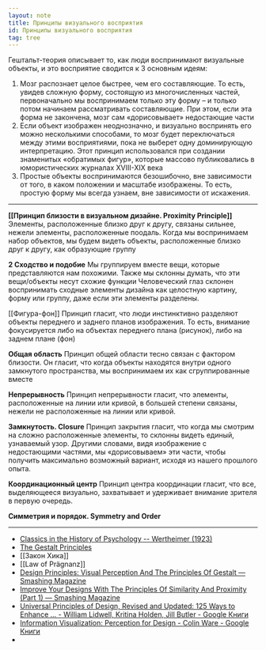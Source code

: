 ```yaml
---
layout: note
title: Принципы визуального восприятия
id: Принципы визуального восприятия
tag: tree
---
```


Гештальт-теория описывает то, как люди воспринимают визуальные объекты, и это восприятие сводится к 3 основным идеям:
1. Мозг распознает целое быстрее, чем его составляющие. То есть, увидев сложную форму, состоящую из многочисленных частей, первоначально мы воспринимаем только эту форму – и только потом начинаем рассматривать составляющие. При этом, если эта форма не закончена, мозг сам «дорисовывает» недостающие части
2. Если объект изображен неоднозначно, и визуально воспринять его можно несколькими способами, то мозг будет переключаться между этими восприятиями, пока не выберет одну доминирующую интерпретацию. Этот принцип использовался при создании знаменитых «обратимых фигур», которые массово публиковались в юмористических журналах XVIII-XIX века
3. Простые объекты воспринимаются безошибочно, вне зависимости от того, в каком положении и масштабе изображены. То есть, простую форму мы всегда узнаем, вне зависимости от искажения.

---

**[[Принцип близости в визуальном дизайне. Proximity Principle]]** 
Элементы, расположенные близко друг к другу, связаны сильнее, нежели элементы, расположенные поодаль. Когда мы воспринимаем набор объектов, мы будем видеть объекты, расположенные близко друг к другу, как образующие группу

**2 Сходство и подобие**
Мы группируем вместе вещи, которые представляются нам похожими. Также мы склонны думать, что эти вещи/объекты несут схожие функции
Человеческий глаз склонен воспринимать сходные элементы дизайна как целостную картину, форму или группу, даже если эти элементы разделены.

[[Фигура-фон]]
Принцип гласит, что люди инстинктивно разделяют объекты переднего и заднего планов изображения. То есть, внимание фокусируется либо на объектах переднего плана (рисунок), либо на заднем плане (фон)

**Общая область**
Принцип общей области тесно связан с фактором близости. Он гласит, что когда объекты находятся внутри одного замкнутого пространства, мы воспринимаем их как сгруппированные вместе

**Непрерывность**
Принцип непрерывности гласит, что элементы, расположенные на линии или кривой, в большей степени связаны, нежели не расположенные на линии или кривой.

**Замкнутость. Closure**
Принцип закрытия гласит, что когда мы смотрим на сложно расположенные элементы, то склонны видеть единый, узнаваемый узор. Другими словами, видя изображение с недостающими частями, мы «дорисовываем» эти части, чтобы получить максимально возможный вариант, исходя из нашего прошлого опыта.

**Координационный центр**
Принцип центра координации гласит, что все, выделяющееся визуально, захватывает и удерживает внимание зрителя в первую очередь.

**Симметрия и порядок. Symmetry and Order**


---
- [Classics in the History of Psychology -- Wertheimer (1923)](https://psychclassics.yorku.ca/Wertheimer/Forms/forms.htm)
- [The Gestalt Principles](https://www.interaction-design.org/literature/topics/gestalt-principles)
- [[Закон Хика]]
- [[Law of Prägnanz]]
- [Design Principles: Visual Perception And The Principles Of Gestalt — Smashing Magazine](https://www.smashingmagazine.com/2014/03/design-principles-visual-perception-and-the-principles-of-gestalt/)
- [Improve Your Designs With The Principles Of Similarity And Proximity (Part 1) — Smashing Magazine](https://www.smashingmagazine.com/2016/05/improve-your-designs-with-principles-similarity-proximity-part-1/)
- [Universal Principles of Design, Revised and Updated: 125 Ways to Enhance ... - William Lidwell, Kritina Holden, Jill Butler - Google Книги](https://books.google.kz/books?id=l0QPECGQySYC&redir_esc=y)
- [Information Visualization: Perception for Design - Colin Ware - Google Книги](https://books.google.kz/books/about/Information_Visualization.html?id=UpYCSS6snnAC&redir_esc=y)
- 


